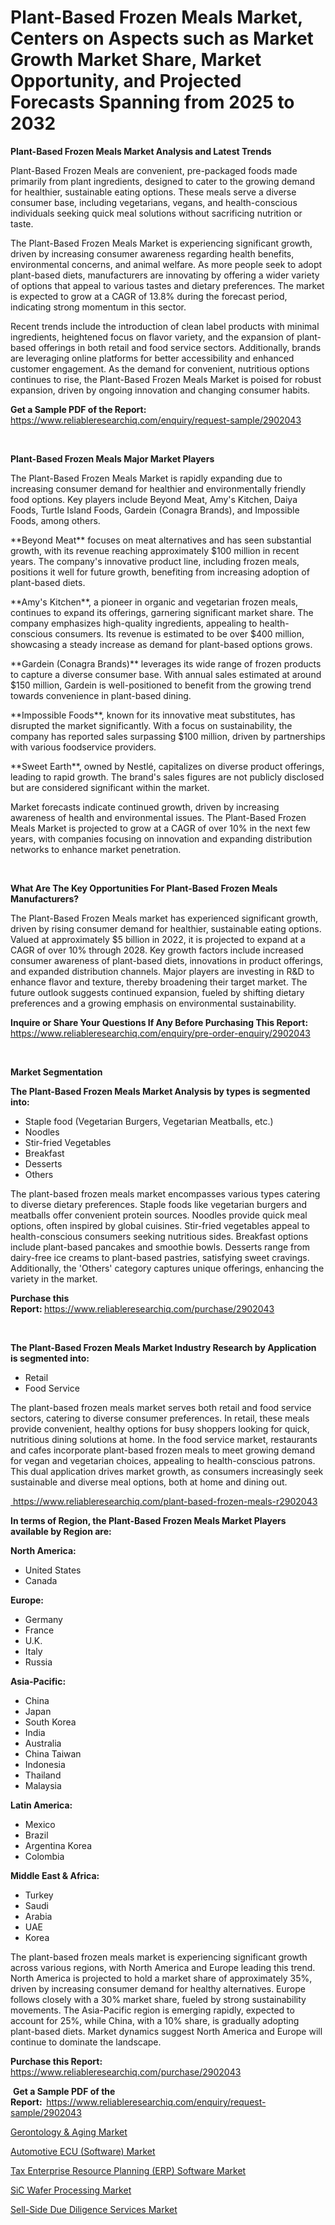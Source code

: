 <p><h1>Plant-Based Frozen Meals Market, Centers on Aspects such as Market Growth Market Share, Market Opportunity, and Projected Forecasts Spanning from 2025 to 2032</h1></p><p><strong>Plant-Based Frozen Meals Market Analysis and Latest Trends</strong></p>
<p><p>Plant-Based Frozen Meals are convenient, pre-packaged foods made primarily from plant ingredients, designed to cater to the growing demand for healthier, sustainable eating options. These meals serve a diverse consumer base, including vegetarians, vegans, and health-conscious individuals seeking quick meal solutions without sacrificing nutrition or taste.</p><p>The Plant-Based Frozen Meals Market is experiencing significant growth, driven by increasing consumer awareness regarding health benefits, environmental concerns, and animal welfare. As more people seek to adopt plant-based diets, manufacturers are innovating by offering a wider variety of options that appeal to various tastes and dietary preferences. The market is expected to grow at a CAGR of 13.8% during the forecast period, indicating strong momentum in this sector.</p><p>Recent trends include the introduction of clean label products with minimal ingredients, heightened focus on flavor variety, and the expansion of plant-based offerings in both retail and food service sectors. Additionally, brands are leveraging online platforms for better accessibility and enhanced customer engagement. As the demand for convenient, nutritious options continues to rise, the Plant-Based Frozen Meals Market is poised for robust expansion, driven by ongoing innovation and changing consumer habits.</p></p>
<p><strong>Get a Sample PDF of the Report:&nbsp;</strong> <a href="https://www.reliableresearchiq.com/enquiry/request-sample/2902043?utm_campaign=1140&utm_medium=2&utm_source=Github&utm_content=ia&utm_term=11032025&utm_id=plant-based-frozen-meals">https://www.reliableresearchiq.com/enquiry/request-sample/2902043</a></p>
<p>&nbsp;</p>
<p><strong>Plant-Based Frozen Meals Major Market Players</strong></p>
<p><p>The Plant-Based Frozen Meals Market is rapidly expanding due to increasing consumer demand for healthier and environmentally friendly food options. Key players include Beyond Meat, Amy's Kitchen, Daiya Foods, Turtle Island Foods, Gardein (Conagra Brands), and Impossible Foods, among others.</p><p>**Beyond Meat** focuses on meat alternatives and has seen substantial growth, with its revenue reaching approximately $100 million in recent years. The company's innovative product line, including frozen meals, positions it well for future growth, benefiting from increasing adoption of plant-based diets.</p><p>**Amy's Kitchen**, a pioneer in organic and vegetarian frozen meals, continues to expand its offerings, garnering significant market share. The company emphasizes high-quality ingredients, appealing to health-conscious consumers. Its revenue is estimated to be over $400 million, showcasing a steady increase as demand for plant-based options grows.</p><p>**Gardein (Conagra Brands)** leverages its wide range of frozen products to capture a diverse consumer base. With annual sales estimated at around $150 million, Gardein is well-positioned to benefit from the growing trend towards convenience in plant-based dining.</p><p>**Impossible Foods**, known for its innovative meat substitutes, has disrupted the market significantly. With a focus on sustainability, the company has reported sales surpassing $100 million, driven by partnerships with various foodservice providers.</p><p>**Sweet Earth**, owned by Nestlé, capitalizes on diverse product offerings, leading to rapid growth. The brand's sales figures are not publicly disclosed but are considered significant within the market.</p><p>Market forecasts indicate continued growth, driven by increasing awareness of health and environmental issues. The Plant-Based Frozen Meals Market is projected to grow at a CAGR of over 10% in the next few years, with companies focusing on innovation and expanding distribution networks to enhance market penetration.</p></p>
<p>&nbsp;</p>
<p><strong>What Are The Key Opportunities For Plant-Based Frozen Meals Manufacturers?</strong></p>
<p><p>The Plant-Based Frozen Meals market has experienced significant growth, driven by rising consumer demand for healthier, sustainable eating options. Valued at approximately $5 billion in 2022, it is projected to expand at a CAGR of over 10% through 2028. Key growth factors include increased consumer awareness of plant-based diets, innovations in product offerings, and expanded distribution channels. Major players are investing in R&D to enhance flavor and texture, thereby broadening their target market. The future outlook suggests continued expansion, fueled by shifting dietary preferences and a growing emphasis on environmental sustainability.</p></p>
<p><strong>Inquire or Share Your Questions If Any Before Purchasing This Report:</strong> <a href="https://www.reliableresearchiq.com/enquiry/pre-order-enquiry/2902043?utm_campaign=1140&utm_medium=2&utm_source=Github&utm_content=ia&utm_term=11032025&utm_id=plant-based-frozen-meals">https://www.reliableresearchiq.com/enquiry/pre-order-enquiry/2902043</a></p>
<p>&nbsp;</p>
<p><strong>Market Segmentation</strong></p>
<p><strong>The Plant-Based Frozen Meals Market Analysis by types is segmented into:</strong></p>
<p><ul><li>Staple food (Vegetarian Burgers, Vegetarian Meatballs, etc.)</li><li>Noodles</li><li>Stir-fried Vegetables</li><li>Breakfast</li><li>Desserts</li><li>Others</li></ul></p>
<p><p>The plant-based frozen meals market encompasses various types catering to diverse dietary preferences. Staple foods like vegetarian burgers and meatballs offer convenient protein sources. Noodles provide quick meal options, often inspired by global cuisines. Stir-fried vegetables appeal to health-conscious consumers seeking nutritious sides. Breakfast options include plant-based pancakes and smoothie bowls. Desserts range from dairy-free ice creams to plant-based pastries, satisfying sweet cravings. Additionally, the 'Others' category captures unique offerings, enhancing the variety in the market.</p></p>
<p><strong>Purchase this Report:&nbsp;</strong><a href="https://www.reliableresearchiq.com/purchase/2902043?utm_campaign=1140&utm_medium=2&utm_source=Github&utm_content=ia&utm_term=11032025&utm_id=plant-based-frozen-meals">https://www.reliableresearchiq.com/purchase/2902043</a></p>
<p>&nbsp;</p>
<p><strong>The Plant-Based Frozen Meals Market Industry Research by Application is segmented into:</strong></p>
<p><ul><li>Retail</li><li>Food Service</li></ul></p>
<p><p>The plant-based frozen meals market serves both retail and food service sectors, catering to diverse consumer preferences. In retail, these meals provide convenient, healthy options for busy shoppers looking for quick, nutritious dining solutions at home. In the food service market, restaurants and cafes incorporate plant-based frozen meals to meet growing demand for vegan and vegetarian choices, appealing to health-conscious patrons. This dual application drives market growth, as consumers increasingly seek sustainable and diverse meal options, both at home and dining out.</p></p>
<p><a href="https://www.reliableresearchiq.com/plant-based-frozen-meals-r2902043?utm_campaign=1140&utm_medium=2&utm_source=Github&utm_content=ia&utm_term=11032025&utm_id=plant-based-frozen-meals">&nbsp;https://www.reliableresearchiq.com/plant-based-frozen-meals-r2902043</a></p>
<p><strong>In terms of Region, the Plant-Based Frozen Meals Market Players available by Region are:</strong></p>
<p>
    <p> <strong> North America: </strong>
        <ul>
            <li>United States</li>
            <li>Canada</li>
        </ul>
        </p> 
    <p> <strong> Europe: </strong>
        <ul>
            <li>Germany</li>
            <li>France</li>
            <li>U.K.</li>
            <li>Italy</li>
            <li>Russia</li>
        </ul>
        </p> 
    <p> <strong> Asia-Pacific: </strong>
        <ul>
            <li>China</li>
            <li>Japan</li>
            <li>South Korea</li>
            <li>India</li>
            <li>Australia</li>
            <li>China Taiwan</li>
            <li>Indonesia</li>
            <li>Thailand</li>
            <li>Malaysia</li>
        </ul>
        </p> 
    <p> <strong> Latin America: </strong>
        <ul>
            <li>Mexico</li>
            <li>Brazil</li>
            <li>Argentina Korea</li>
            <li>Colombia</li>
        </ul>
        </p> 
    <p> <strong> Middle East & Africa: </strong>
        <ul>
            <li>Turkey</li>
            <li>Saudi</li>
            <li>Arabia</li>
            <li>UAE</li>
            <li>Korea</li>
        </ul>
    </p>
    </p>
<p><p>The plant-based frozen meals market is experiencing significant growth across various regions, with North America and Europe leading this trend. North America is projected to hold a market share of approximately 35%, driven by increasing consumer demand for healthy alternatives. Europe follows closely with a 30% market share, fueled by strong sustainability movements. The Asia-Pacific region is emerging rapidly, expected to account for 25%, while China, with a 10% share, is gradually adopting plant-based diets. Market dynamics suggest North America and Europe will continue to dominate the landscape.</p></p>
<p><strong>Purchase this Report: </strong><a href="https://www.reliableresearchiq.com/purchase/2902043?utm_campaign=1140&utm_medium=2&utm_source=Github&utm_content=ia&utm_term=11032025&utm_id=plant-based-frozen-meals">https://www.reliableresearchiq.com/purchase/2902043</a></p>
<p>&nbsp;<strong>Get a Sample PDF of the Report:&nbsp;&nbsp;</strong><a href="https://www.reliableresearchiq.com/enquiry/request-sample/2902043?utm_campaign=1140&utm_medium=2&utm_source=Github&utm_content=ia&utm_term=11032025&utm_id=plant-based-frozen-meals">https://www.reliableresearchiq.com/enquiry/request-sample/2902043</a></p>
<p><strong></strong></p>
<p><p><a href="https://github.com/tselahiara/Market-Research-Report-List-1/blob/main/gerontology-aging-market.md?utm_campaign=1140&utm_medium=2&utm_source=Github&utm_content=ia&utm_term=11032025&utm_id=plant-based-frozen-meals">Gerontology & Aging Market</a></p><p><a href="https://github.com/waverlyam689/Market-Research-Report-List-1/blob/main/automotive-ecu-software-market.md?utm_campaign=1140&utm_medium=2&utm_source=Github&utm_content=ia&utm_term=11032025&utm_id=plant-based-frozen-meals">Automotive ECU (Software) Market</a></p><p><a href="https://github.com/berbelsagwan/Market-Research-Report-List-1/blob/main/tax-enterprise-resource-planning-erp-software-market.md?utm_campaign=1140&utm_medium=2&utm_source=Github&utm_content=ia&utm_term=11032025&utm_id=plant-based-frozen-meals">Tax Enterprise Resource Planning (ERP) Software Market</a></p><p><a href="https://github.com/dailyspunj47/Market-Research-Report-List-1/blob/main/sic-wafer-processing-market.md?utm_campaign=1140&utm_medium=2&utm_source=Github&utm_content=ia&utm_term=11032025&utm_id=plant-based-frozen-meals">SiC Wafer Processing Market</a></p><p><a href="https://github.com/ajayanhaizan/Market-Research-Report-List-1/blob/main/sell-side-due-diligence-services-market.md?utm_campaign=1140&utm_medium=2&utm_source=Github&utm_content=ia&utm_term=11032025&utm_id=plant-based-frozen-meals">Sell-Side Due Diligence Services Market</a></p></p>